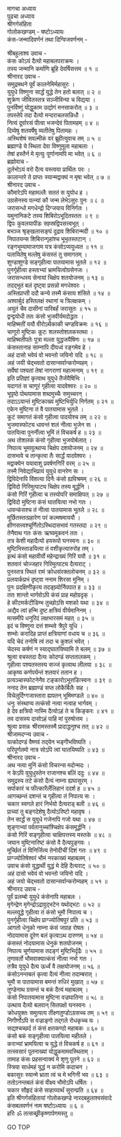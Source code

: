 मागचा अध्याय  
पुढचा अध्याय  
श्रीगर्गसंहिता  
गोलोकखण्डम् - षष्टोऽध्यायः  
कंस-जन्मादिवर्णनं तथा दिग्विजवर्णनम् -  
  
श्रीबहुलाश्व उवाच -  
कंसः कोऽयं दैत्यो महाबलपराक्रमः ।  
तस्य जन्मानि कर्माणि ब्रूहि देवर्षिसत्तम ॥ १ ॥  
श्रीनारद उवाच -  
समुद्रमथने पूर्वं कालनेमिर्महासुरः ।  
युयुधे विष्णुना सार्द्धं युद्धे तेन हतो बलात् ॥ २ ॥  
शुक्रेण जीवितस्तत्र सञ्जीविन्या च विद्यया ।  
पुनर्विष्णुं योद्धुकाम उद्योगं मनसाकरोत् ॥ ३ ॥  
तपस्तेपे तदा दैत्यो मन्दराचलसन्निधौ ।  
नित्यं दूर्वारसं पीत्वा भजन्देवं पितामहम् ॥ ४ ॥  
दिव्येषु शतवर्षेषु व्यतीतेषु पितामहः ।  
अस्थिशेषं सवल्मीकं वरं ब्रूहीत्युवाच तम् ॥ ५ ॥  
ब्रह्माण्डे ये स्थिता देवा विष्णुमूला महाबलाः ।  
तेषां हस्तैर्न मे मृत्युः पूर्णानामपि मा भवेत् ॥ ६ ॥  
ब्रह्मोवाच -  
दुर्लभोऽयं वरो दैत्य यस्त्वया प्रार्थितः परः ।  
कालान्तरे ते प्राप्तः स्यान्मद्वाक्यं न मृषा भवेत् ॥ ७ ॥  
श्रीनारद उवाच -  
कौमारेऽपि महामल्लैः सततं स युयोध ह ।  
उग्रसेनस्य पत्न्यां कौ जन्म लेभेऽसुरः पुनः ॥ ८ ॥  
जरासन्धो मगधेन्द्रो दिग्जयाय विनिर्गतः ।  
यमुनानिकटे तस्य शिबिरोऽभूदितस्ततः ॥ ९ ॥  
द्विपः कुवलयापीडः सह्स्रद्विपसत्त्वभूत् ।  
बभञ्ज श्रृङ्खलासङ्घं दुद्राव शिबिरान्मदी ॥ १० ॥  
निपातयन्स शिबिरान्गृहांश्च भूभृतस्तटान् ।  
रङ्गभूम्यामाजगाम यत्र कंसोऽप्ययुध्यत ॥ ११ ॥  
पलायितेषु मल्लेषु कंसस्तं तु समागतम् ।  
शुण्डाशुण्डे सङ्गृहीत्वा पातयामास भूतले ॥ १२ ॥  
पुनर्गृहीत्वा हस्ताभ्यां भ्रामयित्वोग्रसेनजः ।  
जरासन्धस्य सेनायां चिक्षेप शतयोजनम् ॥ १३ ॥  
तदद्‌भुतं बलं दृष्ट्वा प्रसन्नो मगधेश्वरः ।  
अस्तिप्राप्ती ददौ कन्ये तस्मै कंसाय शंसिते ॥ १४ ॥  
अश्वार्बुदं हस्तिलक्षं रथानां च त्रिलक्षकम् ।  
अयुतं चैव दासीनां पारिबर्हं जरासुतः ॥ १५ ॥  
द्वन्द्वयोधी ततः कंसो भुजवीर्यमदोद्धतः ।  
माहिष्मतीं ययौ वीरोऽथैकाकी चण्डविक्रमः ॥ १६ ॥  
चाणूरो मुष्टिकः कूटः शलस्तोशलकस्तथा ।  
माहिष्मतीपतेः पुत्रा मल्ला युद्धजयैषिणः ॥ १७ ॥  
कंसस्तानाह साम्नापि दीयध्वं रङ्गमेव हे ।  
अहं दासो भवेयं वो भवन्तो जयिनो यदि ॥ १८ ॥  
अहं जयी चेद्‌भवतो दासान्सर्वान्करोम्यहम् ।  
सर्वेषां पश्यतां तेषां नागराणां महात्मनाम् ॥ १९ ॥  
इति प्रतिज्ञां कृत्वाथ युयुधे तैर्जयैषिभिः ।  
यदागतं स चाणूरं गृहीत्वा यादवेश्वरः ॥ २० ॥  
भूपृष्ठे पोथयामास शब्दमुच्चैः समुच्चरन् ।  
तदाऽऽयान्तं मुष्टिकाख्यं मुष्टिभिर्युधि निर्गतम् ॥ २१ ॥  
एकेन मुष्टिना तं वै पातयामास भूतले ।  
कूटं समागतं कंसो गृहीत्वा पादयोश्च तम् ॥ २२ ॥  
भुजमास्फोट्य धावन्तं शलं नीत्वा भुजेन सः ।  
पातयित्वा पुनर्नीत्वा भूमिं तं विचकर्ष ह ॥ २३ ॥  
अथ तोशलकं कंसो गृहीत्वा भुजयोर्बलात् ।  
निपात्य भूमावुत्थाप्य चिक्षेप दशयोजनम् ॥ २४ ॥  
दासभावे च तान्कृत्वा तैः सार्द्धं यादवेश्वरः ।  
मद्वाक्येन ययावाशु प्रवर्षणगिरिं वरम् ॥ २५ ॥  
तस्मै निवेद्याभिप्रायं युयुधे वानरेण सः ।  
द्विविदेनापि विंशत्या दिनैः कंसो ह्यविश्रमम् ॥ २६ ॥  
द्विविदो गिरिमुत्पाट्य चिक्षेप तस्य मूर्द्धनि ।  
कंसो गिरिं गृहीत्वा च तस्योपरि समाक्षिपत् ॥ २७ ॥  
द्विविदो मुष्टिना कंसं घातयित्वा नभो गतः ।  
धावन्कंसश्च तं नीत्वा पातयामास भूतले ॥ २८ ॥  
मूर्छितस्तत्प्रहारेण परं कल्मषमाययौ ।  
क्षीणसत्त्वश्चूर्णितोऽस्थिदासभावं गतस्तदा ॥ २९ ॥  
तेनैवाथ गतः कंसः ऋष्यमूकवनं ततः ।  
तत्र केशी महादैत्यो हयरूपो घनस्वनः ॥ ३० ॥  
मुष्टिभिस्ताडयित्वा तं वशीकृत्यारुरोह तम् ।  
इत्थं कंसो महावीर्यो महेन्द्राख्यं गिरिं ययौ ॥ ३१ ॥  
शतवारं चोज्जहार गिरिमुत्पाट्य दैत्यराट् ।  
पुनस्तत्र स्थितं रामं क्रोधसंरक्तलोचनम् ॥ ३२ ॥  
प्रलयार्कप्रभं दृष्ट्वा ननाम शिरसा मुनिम् ।  
पुनः प्रदक्षिणीकृत्य तदङ्घ्र्योर्निपपात ह ॥ ३३ ॥  
ततः शान्तो भार्गवोऽपि कंसं प्राह महोग्रदृक् ।  
हे कीटमर्कटीडिम्भ तुच्छोऽसि मशको यथा ॥ ३४ ॥  
अद्यैव त्वां हन्मि दुष्ट क्षत्रियं वीर्यमानिनम् ।  
मत्समीपे धनुरिदं लक्षभारसमं महत् ॥ ३५ ॥  
इदं च विष्णुना दत्तं शम्भवे त्रैपुरे युधि ।  
शम्भोः करादिह प्राप्तं क्षत्रियाणां वधाय च ॥ ३६ ॥  
यदि चेदं तनोषि त्वं तदा च कुशलं भवेत् ।  
चेदस्य कर्षणं न स्याद्‌घातयिष्यामि ते बलम् ॥ ३७ ॥  
श्रुत्वा वचस्तदा दैत्यः कोदण्डं सप्ततालकम् ।  
गृहीत्वा पश्यतस्तस्य सज्जं कृत्वाथ लीलया ॥ ३८ ॥  
आकृष्य कर्णपर्यन्तं शतवारं ततान ह ।  
प्रत्यञ्चास्फोटनेनैव टङ्कारोऽभूत्तडित्स्वनः ॥ ३९ ॥  
ननाद तेन ब्रह्माण्डं सप्त लोकैर्बिलैः सह ।  
विचेलुर्दिग्गजास्तारा ह्यपतन् भूमिमण्डले ॥ ४० ॥  
धनुः संस्थाप्य तत्कंसो नत्वा नत्वाह भार्गवम् ।  
हे देव क्षत्रियो नास्मि दैत्योऽहं ते च किङ्करः ॥ ४१ ॥  
तव दासस्य दासोऽहं पाहि मां पुरुषोत्तम ।  
श्रुत्वा प्रसन्नः श्रीरामस्तस्मै प्रादाद्धनुश्च तत् ॥ ४२ ॥  
श्रीजामदग्न्य उवाच -  
यत्कोदण्डं वैष्णवं तद्‌येन भङ्गीभविष्यति ।  
परिपूर्णतमो नात्र सोऽपि त्वां घातयिष्यति ॥ ४३ ॥  
श्रीनारद उवाच -  
अथ नत्वा मुनिं कंसो विचरन्स मदोन्मदः ।  
न केऽपि युयुधुस्तेन राजानश्च बलिं ददुः ॥ ४४ ॥  
समुद्रस्य तटे कंसो दैत्यं नाम्ना ह्यघासुरम् ।  
सर्पाकारं च फीत्कारैर्लेलिहानं ददर्श ह ॥ ४५ ॥  
आगच्छन्तं दशन्तं च गृहीत्वा तं निपात्य सः ।  
चकार स्वगले हारं निर्भयो दैत्यराड् बली ॥ ४६ ॥  
प्राच्यां तु बङ्गदेशेषु दैत्योऽरिष्टो महावृषः ।  
तेन सार्द्धं स युयुधे गजेनापि गजो यथा ॥ ४७ ॥  
शृङ्गाभ्यां पर्वतानुच्चांश्चिक्षेप कंसमूर्द्धनि ।  
कंसो गिरिं सङ्गृहीत्वा चाक्षिपत्तस्य मस्तके ॥ ४८ ॥  
जघान मुष्टिनारिष्टं कंसो वै दैत्यपुङ्गवः ।  
मूर्च्छितं तं विनिर्जित्य तेनोदीचीं दिशं गतः ॥ ४९ ॥  
प्राग्ज्योतिषेश्वरं भौमं नरकाख्यं महाबलम् ।  
उवाच कंसो युद्धार्थी युद्धं मे देहि दैत्यराट् ॥ ५० ॥  
अहं दासो भवेयं वो भवन्तो जयिनो यदि ।  
अहं जयो चेद्‌भवतो दासान्सर्वान्करोम्यहम् ॥ ५१ ॥  
श्रीनारद उवाच -  
पूर्वं प्रलम्बो युयुधे कंसेनापि महाबलः ।  
मृगेन्द्रेण मृगेन्द्रोऽद्रावुद्‌भटेन यथोद्‌भटः ॥ ५२ ॥  
मल्लयुद्धे गृहीत्वा तं कंसो भूमौ निपात्य च ।  
पुनर्गृहीत्वा चिक्षेप प्राग्ज्योतिषपुरं प्रति ॥ ५३ ॥  
आगतो धेनुको नाम्ना कंसं जग्राह रोषतः ।  
नोदयामास दूरेण बलं कृत्वाऽथ दारुणम् ॥ ५४ ॥  
कंसस्तं नोदयामास धेनुकं शतयोजनम् ।  
निपात्य चूर्णयामास तदङ्गं मुष्टिभिर्दृढैः ॥ ५५ ॥  
तृणावर्तो भौमवाक्यात्कंसं नीत्वा नभो गतः ।  
तत्रैव युयुधे दैत्य ऊर्ध्वं वै लक्षयोजनम् ॥ ५६ ॥  
कंसोऽनन्तबलं कृत्वा दैत्यं नीत्वा तदाम्बरात् ।  
भूमौ स पातयामास बमन्तं रुधिरं मुखात् ॥ ५७ ॥  
तुण्डेनाथ ग्रसन्तं च बकं दैत्यं महाबलम् ।  
कंसो निपातयामास मुष्टिना वज्रघातिना ॥ ५८ ॥  
उत्थाय दैत्यो बलवान् सितपक्षो घनस्वनः ।  
क्रोधयुक्तः समुत्पत्य तीक्ष्णतुण्डोऽग्रसच्च तम् ॥ ५९ ॥  
निगीर्णोऽपि स वज्राङ्‌गो तद्‌गले रोधकृच्च यः ।  
सद्यश्चच्छर्द तं कंसं क्षतकण्ठो महाबकः ॥ ६० ॥  
कंसो बकं सङ्गृहीत्वा पातयित्वा महीतले ।  
कराभ्यां भ्रामयित्वा च युद्धे तं विचकर्ष ह ॥ ६१ ॥  
तत्स्वसारं पूतनाख्यां योद्धुकमामवस्थिताम् ।  
तामाह कंसः प्रहसन्वाक्यं मे शृणु पूतने ॥ ६२ ॥  
स्त्रिया सार्धमहं युद्धं न करोमि कदाचन ।  
बकासुरः स्यान्मे भ्राता त्वं च मे भगिनी भव ॥ ६३ ॥  
ततोऽनन्तबलं कंसं वीक्ष्य भौमोऽपि धर्षितः ।  
चकार सौहृदं कंसे साहाय्यार्थं सुरान्प्रति ॥ ६४ ॥  
इति श्रीगर्गसंहितायां गोलोकखण्डे नारदबहुलाश्वसंवादे  
कंसबलवर्णनं नाम षष्टोऽध्यायः ॥ ६ ॥  
हरिः ॐ तत्सच्छ्रीकृष्णार्पणमस्तु ॥  
  
GO TOP
